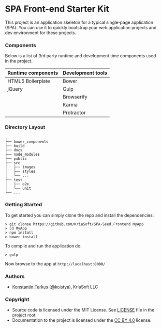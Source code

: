 SPA Front-end Starter Kit
========================

This project is an application skeleton for a typical single-page application (SPA). You can use it to quickly
bootstrap your web application projects and dev environment for these projects.

### Components

Below is a list of 3rd party runtime and development time components used in the project.

| Runtime components | Development tools    |
|--------------------|----------------------|
| HTML5 Boilerplate  | Bower                |
| jQuery             | Gulp                 |
|                    | Browserify           |
|                    | Karma                |
|                    | Protractor           |

### Directory Layout

```
.
├── bower_components
├── build
├── docs
├── node_modules
├── public
├── src
│   ├── images
│   ├── styles
│   └── ...
├── test
│   ├── e2e
│   └── unit
└── ...
```

### Getting Started

To get started you can simply clone the repo and install the dependencies:

```
> git clonse https://github.com/KriaSoft/SPA-Seed.Frontend MyApp
> cd MyApp
> npm install
> bower install
```

To compile and run the application do:

```
> gulp
```

Now browse to the app at `http://localhost:8000/`

### Authors
 * [Konstantin Tarkus](https://angel.co/koistya) ([@koistya](https://twitter.com/koistya)), KriaSoft LLC

### Copyright

 * Source code is licensed under the MIT License. See [LICENSE](./LICENSE) file in the project root.
 * Documentation to the project is licensed under the [CC BY 4.0](http://creativecommons.org/licenses/by/4.0/) license.